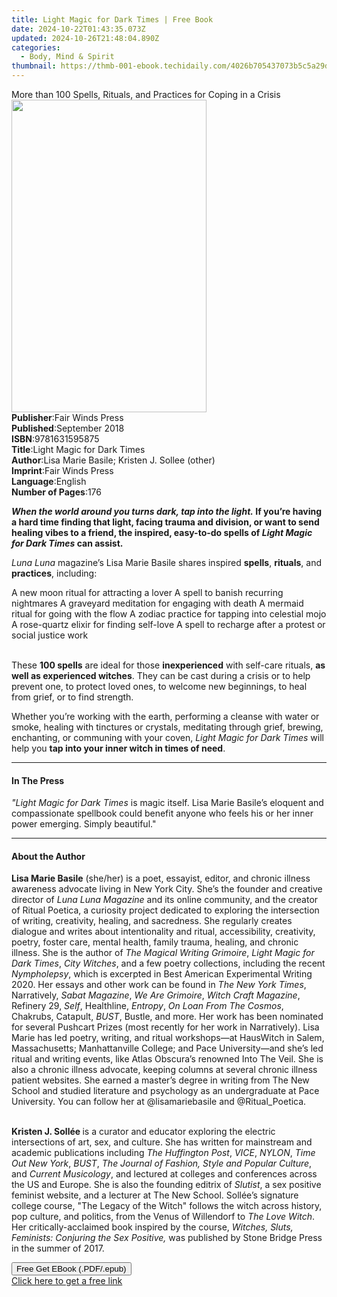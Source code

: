 ```yaml
---
title: Light Magic for Dark Times | Free Book
date: 2024-10-22T01:43:35.073Z
updated: 2024-10-26T21:48:04.890Z
categories:
  - Body, Mind & Spirit
thumbnail: https://thmb-001-ebook.techidaily.com/4026b705437073b5c5a29d689f67e2c651ab5f0bdc7eba596f7f85833b1ac57d.jpg
---
```

<main id="book-container">
  <div class="flex flex-col">
    <div class="book-brief flex-1 py-6 px-4 sm:p-6 md:py-10 md:px-8">
      <!-- brief-->
      <div class="book-brief-main">
        More than 100 Spells, Rituals, and Practices for Coping in a Crisis
      </div>
    </div>
    <div
      class="book-meta-info flex-1 grid gap-4 col-start-1 col-end-3 row-start-1 sm:mb-6 sm:grid-cols-4 lg:gap-6 lg:col-start-2 lg:row-end-6 lg:row-span-6 lg:mb-0"
    >
      <div
        class="book-meta-info-left place-content-center mt-4 p-4 text-sm leading-6 col-start-2 col-span-2 dark:text-slate-400"
      >
        <img
          class="w-full h-500 object-cover rounded-lg sm:h-255 sm:col-span-2 lg:col-span-full"
          src="https://img-001-ebook.techidaily.com/08ae504f2fc565f564e2960279062cf2afd065ffa9f215b5a349d29188db8912.jpg"
          alt=""
          width="312"
          height="500"
        />
      </div>
      <div
        class="book-meta-info-right mt-2 col-start-1 row-start-2 col-span-3 self-center"
      >
        <!-- meta data  -->
        <div class="flex flex-col px-4 md:px-8">
          <div class="flex-1">
            <strong>Publisher</strong>:<span class="px-2"
              >Fair Winds Press</span
            >
          </div>
          <div class="flex-1">
            <strong>Published</strong>:<span class="px-2">September 2018</span>
          </div>
          <div class="flex-1">
            <strong>ISBN</strong>:<span class="px-2">9781631595875</span>
          </div>
          <div class="flex-1">
            <strong>Title</strong>:<span class="px-2"
              >Light Magic for Dark Times</span
            >
          </div>
          <div class="flex-1">
            <strong>Author</strong>:<span class="px-2"
              >Lisa Marie Basile; Kristen J. Sollee (other)</span
            >
          </div>
          <div class="flex-1">
            <strong>Imprint</strong>:<span class="px-2">Fair Winds Press</span>
          </div>
          <div class="flex-1">
            <strong>Language</strong>:<span class="px-2">English</span>
          </div>
          <div class="flex-1">
            <strong>Number of Pages</strong>:<span class="px-2">176</span>
          </div>
        </div>
      </div>
    </div>
    <div class="book-description flex-1 py-6 px-4 sm:p-6 md:py-10 md:px-8">
      <div class="book-description-main">
        <div accordion-content="" id="description">
          <p>
            <b
              ><i>When the world around you turns dark, tap into the light.</i>
              If you’re having a hard time finding that light, facing trauma and
              division, or want to send healing vibes to a friend, the inspired,
              easy-to-do spells of <i>Light Magic for Dark Times</i> can
              assist.</b
            >
          </p>
          <p>
            <i>Luna Luna </i>magazine’s Lisa Marie Basile shares inspired
            <b>spells</b>, <b>rituals</b>, and <b>practices</b>, including:
          </p>
          A new moon ritual for attracting a lover A spell to banish recurring
          nightmares A graveyard meditation for engaging with death A mermaid
          ritual for going with the flow A zodiac practice for tapping into
          celestial mojo A rose-quartz elixir for finding self-love A spell to
          recharge after a protest or social justice work
          <p>
            <br />
            These <b>100 spells</b> are ideal for those
            <b>inexperienced</b> with self-care rituals,
            <b>as well as experienced witches</b>. They can be cast during a
            crisis or to help prevent one, to protect loved ones, to welcome new
            beginnings, to heal from grief, or to find strength.
          </p>
          <p>
            Whether you’re working with the earth, performing a cleanse with
            water or smoke, healing with tinctures or crystals, meditating
            through grief, brewing, enchanting, or communing with your coven,
            <i>Light Magic for Dark Times </i>will help you
            <b>tap into your inner witch in times of need</b>.
          </p>
        </div>
        <div class="accordion-fader"></div>
      </div>
    </div>
    <div class="book-excerpts flex-1 py-6 px-4 sm:p-6 md:py-10 md:px-8">
      <!-- excerpts-->
      <div class="book-excerpts-main">
        <hr />
        <h4 class="placeholder placeholder-heading">
          <span>In The Press</span>
        </h4>
        <p>
          <i>"Light Magic for Dark Times</i> is magic itself. Lisa Marie
          Basile’s eloquent and compassionate spellbook could benefit anyone who
          feels his or her inner power emerging. Simply beautiful."
        </p>
      </div>
    </div>
    <div class="book-about-author flex-1 py-6 px-4 sm:p-6 md:py-10 md:px-8">
      <!-- about author-->
      <div class="book-main-author-main">
        <hr />
        <h4 class="placeholder placeholder-heading">
          <span>About the Author</span>
        </h4>
        <p></p>
        <p>
          <b>Lisa Marie Basile</b> (she/her) is a poet, essayist, editor, and
          chronic illness awareness advocate living in New York City. She’s the
          founder and creative director of <i>Luna Luna Magazine</i> and its
          online community, and the creator of Ritual Poetica, a curiosity
          project dedicated to exploring the intersection of writing,
          creativity, healing, and sacredness. She regularly creates dialogue
          and writes about intentionality and ritual, accessibility, creativity,
          poetry, foster care, mental health, family trauma, healing, and
          chronic illness. She is the author of
          <i>The Magical Writing Grimoire</i>,
          <i>Light Magic for Dark Times</i>, <i>City Witches</i>, and a few
          poetry collections, including the recent <i>Nympholepsy</i>, which is
          excerpted in Best American Experimental Writing 2020. Her essays and
          other work can be found in <i>The New York Times</i>, Narratively,
          <i>Sabat Magazine</i>, <i>We Are Grimoire</i>,
          <i>Witch Craft Magazine</i>, Refinery 29, <i>Self</i>, Healthline,
          <i>Entropy</i>, <i>On Loan From The Cosmos</i>, Chakrubs, Catapult,
          <i>BUST</i>, Bustle, and more. Her work has been nominated for several
          Pushcart Prizes (most recently for her work in Narratively). Lisa
          Marie has led poetry, writing, and ritual workshops—at HausWitch in
          Salem, Massachusetts; Manhattanville College; and Pace University—and
          she’s led ritual and writing events, like Atlas Obscura’s renowned
          Into The Veil. She is also a chronic illness advocate, keeping columns
          at several chronic illness patient websites. She earned a master’s
          degree in writing from The New School and studied literature and
          psychology as an undergraduate at Pace University. You can follow her
          at @lisamariebasile and @Ritual_Poetica.<br />&nbsp;
        </p>
        <p>
          <b>Kristen J. Sollée </b>is a curator&nbsp;and educator exploring the
          electric intersections of art, sex, and culture. She has written for
          mainstream and academic publications including
          <i>The Huffington Post</i>, <i>VICE</i>, <i>NYLON</i>,
          <i>Time Out New York</i>,<i> BUST</i>,
          <i>The Journal of Fashion, Style and Popular Culture</i>, and
          <i>Current Musicology</i>, and lectured at colleges and conferences
          across the US&nbsp;and Europe. She is also the founding editrix of
          <i>Slutist</i>, a sex positive feminist website, and a lecturer at The
          New School. Sollée’s signature college course, "The Legacy of the
          Witch" follows the witch across history, pop culture, and politics,
          from the Venus of Willendorf to&nbsp;<i>The Love Witch</i>. Her
          critically-acclaimed book inspired by the course,&nbsp;<i
            >Witches, Sluts, Feminists: Conjuring the Sex Positive,</i
          >&nbsp;was published by Stone Bridge Press in the summer of 2017.
        </p>
        <p></p>
      </div>
    </div>
    <div class="book-free-get flex-1 py-6 px-4 sm:p-6 md:py-10 md:px-8">
      <button
        id="btn-free-get"
        class="bg-blue-500 hover:bg-blue-700 text-white font-bold py-2 px-4 rounded"
      >
        Free Get EBook (.PDF/.epub)
      </button>
      <div id="countdown-display" class="px-2 text-lg mt-2"></div>
      <a
        id="free-link"
        class="hidden bg-blue-500 hover:bg-blue-700 text-white font-bold py-2 px-4 rounded"
        href="https://www.ebooks.com/en-us/book/210199658/light-magic-for-dark-times/lisa-marie-basile/"
        target="_blank"
        >Click here to get a free link</a
      >
    </div>
    <script>
      let countdownTime = 0;
      let countdownInterval = null;
      document
        .getElementById('btn-free-get')
        .addEventListener('click', startCountdown);
      function startCountdown() {
        countdownTime = new Date().getTime() + 60000 * 3;
        countdownInterval = setInterval(updateCountdown, 1000);
        document.getElementById('btn-free-get').disabled = true;
        document
          .getElementById('btn-free-get')
          .classList.add('bg-gray-500', 'cursor-not-allowed');
      }
      function updateCountdown() {
        let currentTime = new Date().getTime();
        let timeLeft = countdownTime - currentTime;
        let secondsLeft = Math.floor(timeLeft / 1000);
        document.getElementById('countdown-display').innerHTML =
          `Remaining time: ${secondsLeft} seconds.`;
        if (secondsLeft <= 0) {
          clearInterval(countdownInterval);
          document.getElementById('btn-free-get').classList.add('hidden');
          document.getElementById('free-link').classList.remove('hidden');
          document.getElementById('countdown-display').innerHTML = '';
        }
      }
    </script>
  </div>
</main>

<ins class="adsbygoogle"
      style="display:block"
      data-ad-client="ca-pub-7571918770474297"
      data-ad-slot="8358498916"
      data-ad-format="auto"
      data-full-width-responsive="true"></ins>
    
